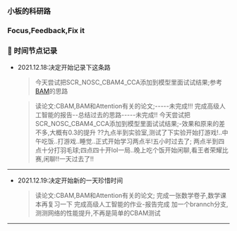 
### 小板的科研路

### Focus,Feedback,Fix it

### :sparkling_heart: 时间节点记录
* 2021.12.18:决定开始记录下这条路
    > 今天尝试把SCR_NOSC_CBAM4_CCA添加到模型里面试试结果;参考[BAM](https://img-blog.csdnimg.cn/2019012311292766.png?x-oss-process=image/watermark,type_ZmFuZ3poZW5naGVpdGk,shadow_10,text_aHR0cHM6Ly9ibG9nLmNzZG4ubmV0L3FxXzMyNzY4MDkx,size_16,color_FFFFFF,t_70)的思路

    > 读论文:CBAM,BAM和Attention有关的论文;-----未完成!!!
    > 完成高级人工智能的报告--总结过去的思路-----未完成!!
    >今天尝试把SCR_NOSC_CBAM4_CCA添加到模型里面试试结果;-效果和原来的差不多,大概有0.3的提升
    > ??九点半到实验室,测试了下实验开始打游戏!..中午吃饭..打游戏..睡觉..正式开始学习两点半!五小时过去了;
    > 两点半到四点十分打羽毛球;四点四十开lol一局..晚上吃个饭开始闲聊,看王者荣耀比赛,闲聊!!一天过去了!!
***

* 2021.12.19:决定开始新的一天珍惜时间
    > 读论文:CBAM,BAM和Attention有关的论文;
    > 完成一张数学卷子,数学课本再复习一下
    > 完成高级人工智能的作业-报告完成
    > 加一个brannch分支,测测网络的性能提升,不再是简单的CBAM测试
***